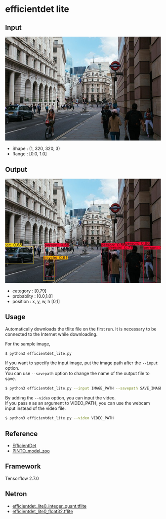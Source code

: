 # efficientdet lite

## Input

![Input](input.jpg)

- Shape : (1, 320, 320, 3)  
- Range : [0.0, 1.0]

## Output

![Output](output.jpg)

- category : [0,79]
- probablity : [0.0,1.0]
- position : x, y, w, h [0,1]

## Usage
Automatically downloads the tflite file on the first run.
It is necessary to be connected to the Internet while downloading.

For the sample image,
``` bash
$ python3 efficientdet_lite.py
```

If you want to specify the input image, put the image path after the `--input` option.  
You can use `--savepath` option to change the name of the output file to save.
```bash
$ python3 efficientdet_lite.py --input IMAGE_PATH --savepath SAVE_IMAGE_PATH
```

By adding the `--video` option, you can input the video.   
If you pass `0` as an argument to VIDEO_PATH, you can use the webcam input instead of the video file.
```bash
$ python3 efficientdet_lite.py --video VIDEO_PATH
```


## Reference

- [EfficientDet](https://github.com/google/automl/tree/master/efficientdet)
- [PINTO_model_zoo](https://github.com/PINTO0309/PINTO_model_zoo/tree/main/103_EfficientDet_lite)

## Framework

Tensorflow 2.7.0

## Netron

- [efficientdet_lite0_integer_quant.tflite](https://netron.app/?url=https://storage.googleapis.com/ailia-models-tflite/efficientdet_lite/efficientdet_lite0_integer_quant.tflite)
- [efficientdet_lite0_float32.tflite](https://netron.app/?url=https://storage.googleapis.com/ailia-models-tflite/efficientdet_lite/efficientdet_lite0_float32.tflite)
